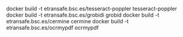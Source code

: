 docker build -t etransafe.bsc.es/tesseract-poppler tesseract-poppler
docker build -t etransafe.bsc.es/grobidi grobid
docker build -t etransafe.bsc.es/cermine cermine
docker build -t etransafe.bsc.es/ocrmypdf ocrmypdf